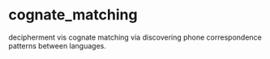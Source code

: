 # cognate_matching
decipherment vis cognate matching via discovering phone correspondence patterns between languages. 
